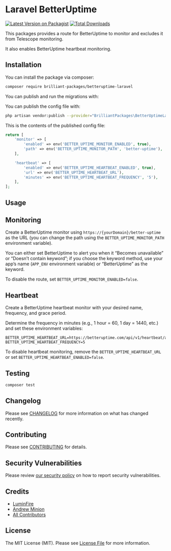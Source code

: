 # Laravel BetterUptime

[![Latest Version on Packagist](https://img.shields.io/packagist/v/brilliant-packages/betteruptime-laravel.svg?style=flat-square)](https://packagist.org/packages/brilliant-packages/betteruptime-laravel)
[![Total Downloads](https://img.shields.io/packagist/dt/brilliant-packages/betteruptime-laravel.svg?style=flat-square)](https://packagist.org/packages/brilliant-packages/betteruptime-laravel)


This packages provides a route for BetterUptime to monitor and excludes it from Telescope monitoring.

It also enables BetterUptime heartbeat monitoring.

## Installation

You can install the package via composer:

```bash
composer require brilliant-packages/betteruptime-laravel
```

You can publish and run the migrations with:

You can publish the config file with:
```bash
php artisan vendor:publish --provider="BrilliantPackages\BetterUptimeLaravel\BetterUptimeLaravelServiceProvider" --tag="betteruptime-laravel-config"
```

This is the contents of the published config file:

```php
return [
    'monitor' => [
        'enabled' => env('BETTER_UPTIME_MONITOR_ENABLED', true),
        'path' => env('BETTER_UPTIME_MONITOR_PATH', 'better-uptime'),
    ],

    'heartbeat' => [
        'enabled' => env('BETTER_UPTIME_HEARTBEAT_ENABLED', true),
        'url' => env('BETTER_UPTIME_HEARTBEAT_URL'),
        'minutes' => env('BETTER_UPTIME_HEARTBEAT_FREQUENCY', '5'),
    ],
];
```

## Usage

## Monitoring

Create a BetterUptime monitor using `https://{yourDomain}/better-uptime` as the URL (you can change the path using the `BETTER_UPTIME_MONITOR_PATH` environment variable).

You can either set BetterUptime to alert you when it “Becomes unavailable” or “Doesn’t contain keyword”; if you choose the keyword method, use your app’s name (`APP_ENV` environment variable) or “BetterUptime” as the keyword.

To disable the route, set `BETTER_UPTIME_MONITOR_ENABLED=false`.

## Heartbeat

Create a BetterUptime heartbeat monitor with your desired name, frequency, and grace period.

Determine the frequency in minutes (e.g., 1 hour = 60, 1 day = 1440, etc.) and set these environment variables:

```
BETTER_UPTIME_HEARTBEAT_URL=https://betteruptime.com/api/v1/heartbeat/abc123
BETTER_UPTIME_HEARTBEAT_FREQUENCY=5
```

To disable heartbeat monitoring, remove the `BETTER_UPTIME_HEARTBEAT_URL` or set `BETTER_UPTIME_HEARTBEAT_ENABLED=false`.

## Testing

```bash
composer test
```

## Changelog

Please see [CHANGELOG](CHANGELOG.md) for more information on what has changed recently.

## Contributing

Please see [CONTRIBUTING](.github/CONTRIBUTING.md) for details.

## Security Vulnerabilities

Please review [our security policy](../../security/policy) on how to report security vulnerabilities.

## Credits

- [LuminFire](https://luminfire.com)
- [Andrew Minion](https://andrewrminion.com/)
- [All Contributors](../../contributors)

## License

The MIT License (MIT). Please see [License File](LICENSE.md) for more information.
